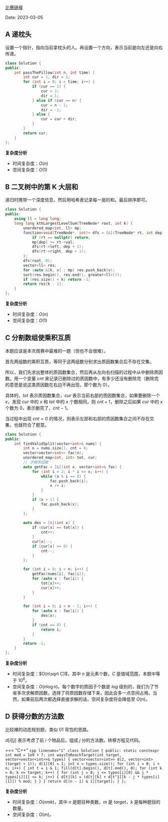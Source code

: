 [比赛链接](https://leetcode.cn/contest/weekly-contest-335/)

Date: 2023-03-05

## A 递枕头

设置一个指针，指向当前拿枕头的人。再设置一个方向，表示当前是向左还是向右传递。

```cpp linenums="1"
class Solution {
public:
    int passThePillow(int n, int time) {
        int cur = 1, dir = 1;
        for (int i = 0; i < time; i++) {
            if (cur == 1) {
                cur = 2;
                dir = 1;
            } else if (cur == n) {
                cur = n - 1;
                dir = -1;
            } else {
                cur = cur + dir;
            }
        }
        return cur;
    }
};
```

  
**复杂度分析**

- 时间复杂度：$O(n)$
- 空间复杂度：$O(1)$

## B 二叉树中的第 K 大层和

递归时携带一个深度信息，然后用哈希表记录每一层的和。最后排序即可。

```cpp linenums="1"
class Solution {
public:
    using ll = long long;
    long long kthLargestLevelSum(TreeNode* root, int k) {
        unordered_map<int, ll> mp;
        function<void(TreeNode*, int)> dfs = [&](TreeNode* rt, int dep) {
            if (rt == nullptr) return;
            mp[dep] += rt->val;
            dfs(rt->left, dep + 1);
            dfs(rt->right, dep + 1);
        };
        dfs(root, 0);
        vector<ll> res;
        for (auto &[k, v] : mp) res.push_back(v);
        sort(res.begin(), res.end(), greater<ll>());
        if (res.size() < k) return -1;
        return res[k - 1];
    }
};
```

**复杂度分析**

- 时间复杂度：$O(n)$
- 空间复杂度：$O(1)$

## C 分割数组使乘积互质

本题应该是本次周赛中最难的一题（但也不会很难）。

首先两组数的乘积互质，等同于这两组数分别求出质因数集合后不存在交集。

所以，我们先求出整体的质因数集合，然后再从左向右扫描的过程中从中删除质因数。用一个变量 $\textit{cnt}$ 来记录已删除过的质因数中，有多少还没有删除完（删除完的意思是说这类质因数在右边不再出现，即个数为 0）。

具体的，$tot$ 表示质因数集合，$cur$ 表示当前右部的质因数集合，如果要删除一个 $x$，发现 $cur$ 中的 $x$ 和 $tot$ 中的 $x$ 个数相同，则 $cnt + 1$，删除之后如果 $cur$ 中的 $x$ 个数为 $0$，表示删完了，$cnt - 1$。

当过程中出现 $cnt = 0$ 的情况，则表示左部和右部的质因数集合之间不存在交集，也就符合了题意。

```cpp linenums="1"
class Solution {
public:
    int findValidSplit(vector<int>& nums) {
        int n = nums.size(), cnt = 0;
        vector<vector<int>> fac(n);
        unordered_map<int, int> tot, cur;
        // 求解质因数
        auto getFac = [&](int x, vector<int>& fac) {
            for (int i = 2; i * i <= x; i++) {
                while (x % i == 0) {
                    fac.push_back(i);
                    x /= i;
                }
            }
            if (x > 1) {
                fac.push_back(x);
            }
        };
        
        auto des = [&](int x) {
            if (cur[x] == tot[x]) {
                cnt++;
            }
            cur[x]--;
            if (cur[x] == 0) {
                cnt--;
            }
        };

        for (int i = 0; i < n; i++) {
            getFac(nums[i], fac[i]);
            for (auto x : fac[i]) {
                tot[x]++;
                cur[x]++;
            }
        }

        for (int i = 0; i < n - 1; i++) {
            for (auto x : fac[i]) {
                des(x);
            }
            if (cnt == 0) {
                return i;
            }
        }
        return -1;
    }
};
```

**复杂度分析**

- 时间复杂度：$O(n\sqrt C)$，其中 $n$ 是元素个数，$C$ 是值域范围，本题中等于 $10^6$。
- 空间复杂度：$O(n\log n)$。每个数字的质因子个数是 $log$ 级别的，我们为了节省多次求解质因数，选择了将质因数存储下来，因此会多一点空间占用。当然，如果前后两次都选择直接求解的话，空间复杂度将会降低至 $O(n)$。


## D 获得分数的方法数

比较裸的动态规划题，类似 01 背包的思路。

$d[i][j]$ 表示考虑了前 $i$ 个物品后，组成 $j$ 分的方法数。转移方程见代码。

=== "C++"
    ```cpp linenums="1"
    class Solution {
    public:
        static constexpr int mod = 1e9 + 7;
        int waysToReachTarget(int target, vector<vector<int>>& types) {
            vector<vector<int>> d(2, vector<int>(target + 1));
            d[1][0] = 1;
            int n = types.size();
            for (int i = 0; i < n; i++) {
                int t = i & 1;
                fill(d[t].begin(), d[t].end(), 0);
                for (int k = 0; k <= target; k++) {
                    for (int j = 0; j <= types[i][0] && j * types[i][1] <= k; j++) {
                        d[t][k] = (d[t][k] + d[t^1][k - j * types[i][1]]) % mod;
                    }
                }
            }
            return d[(n - 1) & 1][target];
        }
    };
    ```

**复杂度分析**

- 时间复杂度：$O(nmk)$，其中 $n$ 是题目种类数，$m$ 是 $target$，$k$ 是每种题目的数量。
- 空间复杂度：$O(m)$。